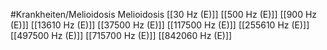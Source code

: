 #Krankheiten/Melioidosis
Melioidosis
[[30 Hz (E)]]
[[500 Hz (E)]]
[[900 Hz (E)]]
[[13610 Hz (E)]]
[[37500 Hz (E)]]
[[117500 Hz (E)]]
[[255610 Hz (E)]]
[[497500 Hz (E)]]
[[715700 Hz (E)]]
[[842060 Hz (E)]]